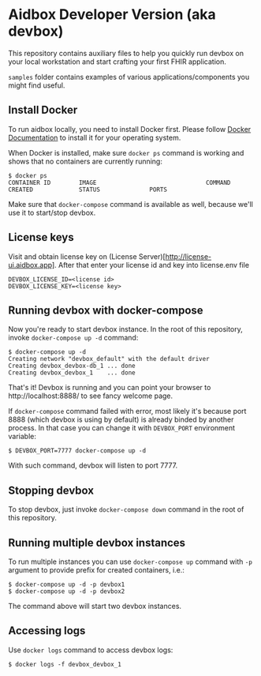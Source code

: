 # Aidbox Developer Version (aka devbox)

This repository contains auxiliary files to help you quickly run
devbox on your local workstation and start crafting your first FHIR
application.

`samples` folder contains examples of various applications/components
you might find useful.

## Install Docker

To run aidbox locally, you need to install Docker first. Please follow
[Docker Documentation](https://docs.docker.com/install/) to install it
for your operating system.

When Docker is installed, make sure `docker ps` command is working and
shows that no containers are currently running:

    $ docker ps
    CONTAINER ID        IMAGE                               COMMAND            CREATED             STATUS              PORTS

Make sure that `docker-compose` command is available as well, because
we'll use it to start/stop devbox.

## License keys

Visit and obtain license key on (License Server)[http://license-ui.aidbox.app].
After that enter your license id and key into license.env file

```
DEVBOX_LICENSE_ID=<license id>
DEVBOX_LICENSE_KEY=<license key>
```

## Running devbox with docker-compose

Now you're ready to start devbox instance. In the root of this
repository, invoke `docker-compose up -d` command:

    $ docker-compose up -d
    Creating network "devbox_default" with the default driver
    Creating devbox_devbox-db_1 ... done
    Creating devbox_devbox_1    ... done

That's it! Devbox is running and you can point your browser to
http://localhost:8888/ to see fancy welcome page.

If `docker-compose` command failed with error, most likely it's
because port 8888 (which devbox is using by default) is already binded
by another process. In that case you can change it with `DEVBOX_PORT`
environment variable:

    $ DEVBOX_PORT=7777 docker-compose up -d

With such command, devbox will listen to port 7777.

## Stopping devbox

To stop devbox, just invoke `docker-compose down` command in the root
of this repository.

## Running multiple devbox instances

To run multiple instances you can use `docker-compose up` command
with `-p` argument to provide prefix for created containers, i.e.:

    $ docker-compose up -d -p devbox1
    $ docker-compose up -d -p devbox2

The command above will start two devbox instances.

## Accessing logs

Use `docker logs` command to access devbox logs:

    $ docker logs -f devbox_devbox_1
